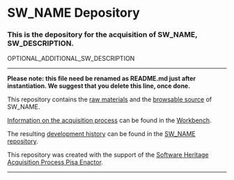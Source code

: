 # SW_NAME Depository

### This is the depository for the acquisition of SW_NAME, SW_DESCRIPTION.

OPTIONAL_ADDITIONAL_SW_DESCRIPTION

-------------------

__Please note: this file need be renamed as README.md just after instantiation. We suggest that you delete this line, once done.__

This repository contains the [raw materials](./raw_materials) and the [browsable source](./browsable_source) of SW_NAME.

[Information on the acquisition process](https://github.com/Unipisa/SW_NAME-Workbench/tree/master/metadata) can be found in the [Workbench](https://github.com/Unipisa/SW_NAME-Workbench).

The resulting 
[development history](https://github.com/Unipisa/SW_NAME/tree/SourceCode/)  can be found in the [SW_NAME repository](https://github.com/Unipisa/SW_NAME).


This repository was created with the support of the 
[Software Heritage Acquisition Process Pisa Enactor](https://github.com/Unipisa/SWHAPPE).

-------------------


